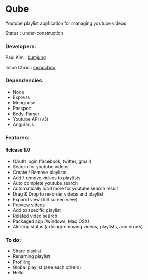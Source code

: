 Qube
==========

Youtube playlist application for managing youtube videos

Status : under-construction

### Developers:

Paul Kim : [bumjung](https://github.com/bumjung)

Insoo Choo : [insoochoo](https://github.com/insoochoo)

### Dependencies:

   * Node
   * Express
   * Mongoose
   * Passport
   * Body-Parser
   * Youtube API (v3)
   * Angular.js

### Features:

#### Release 1.0
   * OAuth login (facebook, twitter, gmail)
   * Search for youtube videos
   * Create / Remove playlists
   * Add / remove videos to playlists
   * Auto complete youtube search
   * Automatically load more for youtube search result
   * Drag & Drop to re-order videos and playlist
   * Expand view (full screen view)
   * Preview videos
   * Add to specific playlist
   * Related video search
   * Packaged app (Windows, Mac OSX)
   * Alerting status (adding/removing videos, playlists, and errors)

### To do:
   * Share playlist
   * Renaming playlist
   * Profiling
   * Global playlist (see each others)
   * Hello
